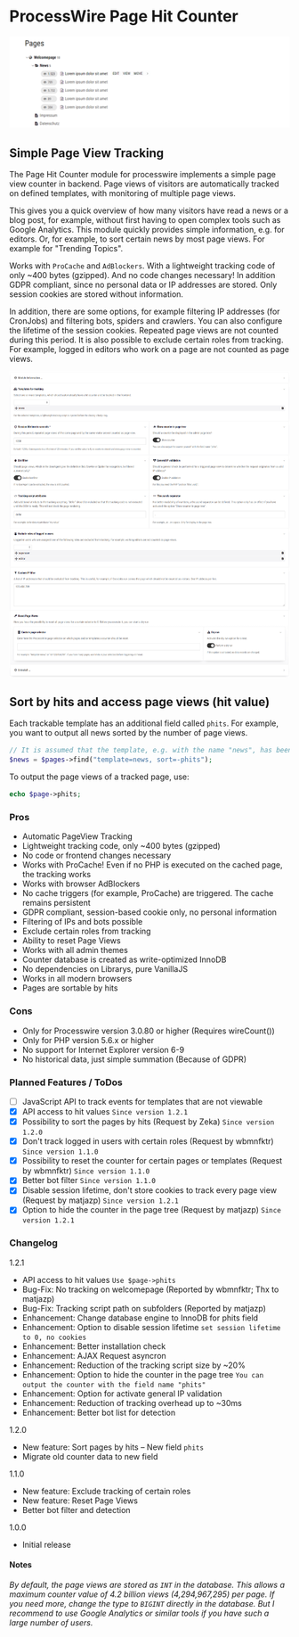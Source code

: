 # ProcessWire Page Hit Counter
![alt text](https://github.com/FlipZoomMedia/RepoAssets/blob/master/pagehitcounter-example.png)
## Simple Page View Tracking

The Page Hit Counter module for processwire implements a simple page view counter in backend. Page views of visitors are automatically tracked on defined templates, with monitoring of multiple page views.

This gives you a quick overview of how many visitors have read a news or a blog post, for example, without first having to open complex tools such as Google Analytics. This module quickly provides simple information, e.g. for editors. Or, for example, to sort certain news by most page views. For example for "Trending Topics".

Works with `ProCache` and `AdBlockers`. With a lightweight tracking code of only ~400 bytes (gzipped). And no code changes necessary! In addition GDPR compliant, since no personal data or IP addresses are stored. Only session cookies are stored without information.

In addition, there are some options, for example filtering IP addresses (for CronJobs) and filtering bots, spiders and crawlers. You can also configure the lifetime of the session cookies. Repeated page views are not counted during this period. It is also possible to exclude certain roles from tracking. For example, logged in editors who work on a page are not counted as page views.

![alt text](https://github.com/FlipZoomMedia/RepoAssets/blob/master/pagehitcounter-config-example.png)

## Sort by hits and access page views (hit value)
Each trackable template has an additional field called `phits`. For example, you want to output all news sorted by the number of page views.
```php
// It is assumed that the template, e.g. with the name "news", has been configured for tracking.
$news = $pages->find("template=news, sort=-phits");
```
To output the page views of a tracked page, use:
```php
echo $page->phits;
```

### Pros
- Automatic PageView Tracking
- Lightweight tracking code, only ~400 bytes (gzipped)
- No code or frontend changes necessary
- Works with ProCache! Even if no PHP is executed on the cached page, the tracking works
- Works with browser AdBlockers
- No cache triggers (for example, ProCache) are triggered. The cache remains persistent
- GDPR compliant, session-based cookie only, no personal information
- Filtering of IPs and bots possible
- Exclude certain roles from tracking
- Ability to reset Page Views
- Works with all admin themes
- Counter database is created as write-optimized InnoDB
- No dependencies on Librarys, pure VanillaJS
- Works in all modern browsers
- Pages are sortable by hits

### Cons
- Only for Processwire version 3.0.80 or higher (Requires wireCount())
- Only for PHP version 5.6.x or higher
- No support for Internet Explorer version 6-9
- No historical data, just simple summation (Because of GDPR)

### Planned Features / ToDos
- [ ] JavaScript API to track events for templates that are not viewable
- [x] API access to hit values `Since version 1.2.1`
- [x] Possibility to sort the pages by hits (Request by Zeka) `Since version 1.2.0`
- [x] Don't track logged in users with certain roles (Request by wbmnfktr) `Since version 1.1.0`
- [x] Possibility to reset the counter for certain pages or templates (Request by wbmnfktr) `Since version 1.1.0`
- [x] Better bot filter `Since version 1.1.0`
- [x] Disable session lifetime, don't store cookies to track every page view (Request by matjazp) `Since version 1.2.1`
- [x] Option to hide the counter in the page tree (Request by matjazp) `Since version 1.2.1`

### Changelog
1.2.1
- API access to hit values `Use $page->phits`
- Bug-Fix: No tracking on welcomepage (Reported by wbmnfktr; Thx to matjazp)
- Bug-Fix: Tracking script path on subfolders (Reported by matjazp)
- Enhancement: Change database engine to InnoDB for phits field
- Enhancement: Option to disable session lifetime `set session lifetime to 0, no cookies`
- Enhancement: Better installation check
- Enhancement: AJAX Request asyncron
- Enhancement: Reduction of the tracking script size by ~20%
- Enhancement: Option to hide the counter in the page tree `You can output the counter with the field name "phits"`
- Enhancement: Option for activate general IP validation
- Enhancement: Reduction of tracking overhead up to ~30ms
- Enhancement: Better bot list for detection

1.2.0
- New feature: Sort pages by hits – New field `phits`
- Migrate old counter data to new field

1.1.0
- New feature: Exclude tracking of certain roles
- New feature: Reset Page Views
- Better bot filter and detection

1.0.0
- Initial release

#### Notes
*By default, the page views are stored as `INT` in the database. This allows a maximum counter value of 4.2 billion views (4,294,967,295) per page. If you need more, change the type to `BIGINT` directly in the database. But I recommend to use Google Analytics or similar tools if you have such a large number of users.*
